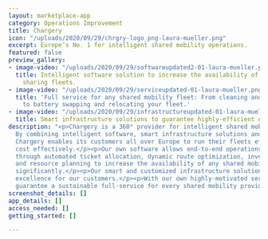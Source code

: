 ```yaml
---
layout: marketplace-app
category: Operations Improvement
title: Chargery
icon: "/uploads/2020/09/29/chrgry-logo_png-laura-mueller.png"
excerpt: Europe’s No. 1 for intelligent shared mobility operations.
featured: false
preview_gallery:
- image-video: "/uploads/2020/09/29/softwareupdated2-01-laura-mueller.png"
  title: Intelligent software solution to increase the availability of vehicles in
    sharing fleets.
- image-video: "/uploads/2020/09/29/serviceupdated-01-laura-mueller.png"
  title: 'Full service for any shared mobility fleet: From cleaning and recharging
    to battery swapping and relocating your fleet.'
- image-video: "/uploads/2020/09/29/infrastructureupdated-01-laura-mueller.png"
  title: Smart infrastructure solutions to guarantee highly-efficient operations.
description: "<p>Chargery is a 360° provider for intelligent shared mobility operations.
  By combining intelligent software, smart infrastructure solutions and services,
  Chargery enables its customers all over Europe to run their fleets efficiently and
  cost effectively.</p><p>Our own software allows end-to-end operations management
  through automated ticket allocation, dynamic route optimization, inventory management,
  and resource planning to increase the availability of any shared mobility fleet
  significantly.</p><p>Our smart and customized infrastructure solutions enable operational
  excellence for our customers.</p><p>With our own highly-motivated service team we
  guarantee a sustainable full-service for every shared mobility provider.</p>"
screenshot_details: []
app_details: []
access_needed: []
getting_started: []

---
```

